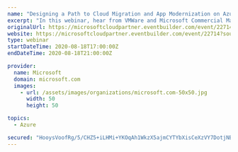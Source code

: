 ```yaml
---
name: "Designing a Path to Cloud Migration and App Modernization on Azure with VMWare Tanzu"
excerpt: "In this webinar, hear from VMWare and Microsoft Commercial Marketplace experts on the technologies and practices that will help you tackle your cloud migration and app modernization challenges. We will cover: \n- Typical challenges companies face and the patterns and practices to tackle them\n- Real-world"
originalUrl: https://microsoftcloudpartner.eventbuilder.com/event/22714?source=ACOM
website: https://microsoftcloudpartner.eventbuilder.com/event/22714?source=ACOM
type: webinar
startDateTime: 2020-08-18T17:00:00Z
endDateTime: 2020-08-18T21:00:00Z

provider:
  name: Microsoft
  domain: microsoft.com
  images:
    - url: /assets/images/organizations/microsoft.com-50x50.jpg
      width: 50
      height: 50

topics:
  - Azure

secured: "HooysVoofRg/5/CHZ5+iLHMi+YKOqAh1WkzX5ajmCYTYbXisCeXzVY7DotjNBLSfyCxRrJXvLuHBLDGXW5vMu69BrEJWWAbU04kdRnUd9l5PkXm3vGofqQqb/dNIs9f2mvg6FpH2fbvqC17QFMuSiBY1CUZCpm8xUG5oHldQ5fnCCGemK5pr+f7MIiR1pFWeuYT0uJ47A8ZFDWzX/naU5QRzIIocvHCrMhaWs4fzlRm7+ZPMmvc6RMBsxIvQA65bhqPROJLxDgNvuatRque4Rlke0UGHVyc7nun5P0dlJpInTPOUp001AcnhSgLwaDIWlYZLAycTvt2yo/TbwFIajg==;BRoSYEzaXpT37iRMYg2Avw=="
---
```


